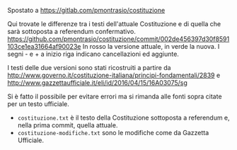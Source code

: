 Spostato a https://gitlab.com/pmontrasio/costituzione

Qui trovate le differenze tra i testi dell'attuale Costituzione e di quella che sarà sottoposta a referendum confermativo.
https://github.com/pmontrasio/costituzione/commit/002de456397d30f8591103ce1ea31664af90023e
In rosso la versione attuale, in verde la nuova. I segni - e + a inizio riga indicano cancellazioni ed aggiunte.

I testi delle due versioni sono stati ricostruiti a partire da http://www.governo.it/costituzione-italiana/principi-fondamentali/2839 e http://www.gazzettaufficiale.it/eli/id/2016/04/15/16A03075/sg

Si è fatto il possibile per evitare errori ma si rimanda alle fonti sopra citate per un testo ufficiale.

* ```costituzione.txt``` è il testo della Costituzione sottoposta a referendum e, nella prima commit, quella attuale.
* ```costituzione-modifiche.txt``` sono le modifiche come da Gazzetta Ufficiale.
